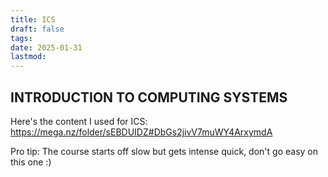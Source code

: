 ```yaml
---
title: ICS
draft: false
tags:
date: 2025-01-31
lastmod:
---
```

## INTRODUCTION TO COMPUTING SYSTEMS

Here's the content I used for ICS:
https://mega.nz/folder/sEBDUIDZ#DbGs2jivV7muWY4ArxymdA

Pro tip: The course starts off slow but gets intense quick, don't go easy on this one :)